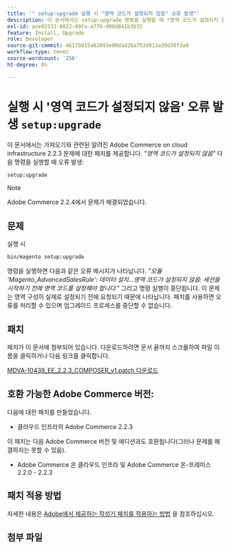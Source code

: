 ```yaml
---
title: '" setup:upgrade 실행 시 "영역 코드가 설정되지 않음" 오류 발생"'
description: 이 문서에서는 setup:upgrade 명령을 실행할 때 *영역 코드가 설정되지 않음* 오류와 관련된 클라우드 인프라 2.2.3의 알려진 Adobe Commerce 문제에 대한 패치를 제공합니다.
exl-id: ace92331-6022-49fa-a776-d06d841b3b32
feature: Install, Upgrade
role: Developer
source-git-commit: 4617b915a62093e00da428a753d913a39d30f3a0
workflow-type: tm+mt
source-wordcount: '256'
ht-degree: 0%

---
```


# 실행 시 &#39;영역 코드가 설정되지 않음&#39; 오류 발생 `setup:upgrade`

이 문서에서는 가져오기와 관련된 알려진 Adobe Commerce on cloud infrastructure 2.2.3 문제에 대한 패치를 제공합니다. *&quot;영역 코드가 설정되지 않음&quot;* 다음 명령을 실행할 때 오류 발생:

```bash
setup:upgrade
```

>[!NOTE]
>
>Adobe Commerce 2.2.4에서 문제가 해결되었습니다.

## 문제

실행 시

```bash
bin/magento setup:upgrade
```

명령을 실행하면 다음과 같은 오류 메시지가 나타납니다. *&quot;모듈 &#39;Magento\_AdvancedSalesRule&#39;: 데이터 설치...영역 코드가 설정되지 않음: 세션을 시작하기 전에 영역 코드를 설정해야 합니다.&quot;* 그리고 명령 실행이 중단됩니다. 이 문제는 영역 구성이 실제로 설정되기 전에 요청되기 때문에 나타납니다. 패치를 사용하면 오류를 처리할 수 있으며 업그레이드 프로세스를 중단할 수 없습니다.

## 패치

패치가 이 문서에 첨부되어 있습니다. 다운로드하려면 문서 끝까지 스크롤하여 파일 이름을 클릭하거나 다음 링크를 클릭합니다.

[MDVA-10439\_EE\_2.2.3\_COMPOSER\_v1.patch 다운로드](assets/MDVA-10439_EE_2.2.3_COMPOSER_v1.patch.zip)

## 호환 가능한 Adobe Commerce 버전:

다음에 대한 패치를 만들었습니다.

* 클라우드 인프라의 Adobe Commerce 2.2.3

이 패치는 다음 Adobe Commerce 버전 및 에디션과도 호환됩니다(그러나 문제를 해결하지는 못할 수 있음).

* Adobe Commerce 온 클라우드 인프라 및 Adobe Commerce 온-프레미스 2.2.0 - 2.2.3

## 패치 적용 방법

자세한 내용은 [Adobe에서 제공하는 작성기 패치를 적용하는 방법](/help/how-to/general/how-to-apply-a-composer-patch-provided-by-magento.md) 을 참조하십시오.

## 첨부 파일

